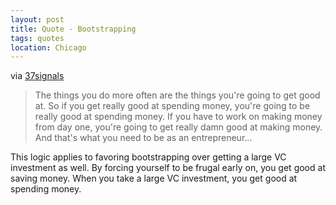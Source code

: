 ```yaml
---
layout: post
title: Quote - Bootstrapping
tags: quotes
location: Chicago
---
```


via [37signals](http://37signals.com/svn/posts/2636-the-things-you-do-more-often-are-the-things)

> The things you do more often are the things you're going to get good at. So if you get really good at spending money, you're going to be really good at spending money. If you have to work on making money from day one, you're going to get really damn good at making money. And that's what you need to be as an entrepreneur...

This logic applies to favoring bootstrapping over getting a large VC investment as well. By forcing yourself to be frugal early on, you get good at saving money. When you take a large VC investment, you get good at spending money. 